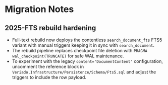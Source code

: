 # Migration Notes

## 2025-FTS rebuild hardening

- Full-text rebuild now deploys the contentless `search_document_fts` FTS5 variant with manual triggers keeping it in sync with `search_document`.
- The rebuild pipeline replaces checkpoint file deletion with `PRAGMA wal_checkpoint(TRUNCATE)` for safe WAL maintenance.
- To experiment with the legacy `content='DocumentContent'` configuration, uncomment the reference block in `Veriado.Infrastructure/Persistence/Schema/Fts5.sql` and adjust the triggers to include the row payload.
